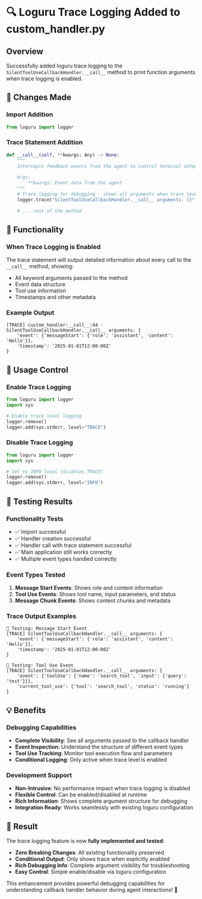 # 🔍 Loguru Trace Logging Added to custom_handler.py

## Overview

Successfully added loguru trace logging to the `SilentToolUseCallbackHandler.__call__` method to print function arguments when trace logging is enabled.

## 🔧 Changes Made

### Import Addition
```python
from loguru import logger
```

### Trace Statement Addition
```python
def __call__(self, **kwargs: Any) -> None:
    """
    Intercepts feedback events from the agent to control terminal output.
    
    Args:
        **kwargs: Event data from the agent
    """
    # Trace logging for debugging - shows all arguments when trace level is enabled
    logger.trace("SilentToolUseCallbackHandler.__call__ arguments: {}", kwargs)
    
    # ... rest of the method
```

## 🎯 Functionality

### When Trace Logging is Enabled
The trace statement will output detailed information about every call to the `__call__` method, showing:
- All keyword arguments passed to the method
- Event data structure
- Tool use information
- Timestamps and other metadata

### Example Output
```
[TRACE] custom_handler:__call__:44 - SilentToolUseCallbackHandler.__call__ arguments: {
    'event': {'messageStart': {'role': 'assistant', 'content': 'Hello'}}, 
    'timestamp': '2025-01-01T12:00:00Z'
}
```

## 🔧 Usage Control

### Enable Trace Logging
```python
from loguru import logger
import sys

# Enable trace level logging
logger.remove()
logger.add(sys.stderr, level="TRACE")
```

### Disable Trace Logging
```python
from loguru import logger
import sys

# Set to INFO level (disables TRACE)
logger.remove()
logger.add(sys.stderr, level="INFO")
```

## 🧪 Testing Results

### Functionality Tests
- ✅ Import successful
- ✅ Handler creation successful  
- ✅ Handler call with trace statement successful
- ✅ Main application still works correctly
- ✅ Multiple event types handled correctly

### Event Types Tested
1. **Message Start Events**: Shows role and content information
2. **Tool Use Events**: Shows tool name, input parameters, and status
3. **Message Chunk Events**: Shows content chunks and metadata

### Trace Output Examples
```
🧪 Testing: Message Start Event
[TRACE] SilentToolUseCallbackHandler.__call__ arguments: {
    'event': {'messageStart': {'role': 'assistant', 'content': 'Hello'}}, 
    'timestamp': '2025-01-01T12:00:00Z'
}

🧪 Testing: Tool Use Event  
[TRACE] SilentToolUseCallbackHandler.__call__ arguments: {
    'event': {'toolUse': {'name': 'search_tool', 'input': {'query': 'test'}}}, 
    'current_tool_use': {'tool': 'search_tool', 'status': 'running'}
}
```

## 💡 Benefits

### Debugging Capabilities
- **Complete Visibility**: See all arguments passed to the callback handler
- **Event Inspection**: Understand the structure of different event types
- **Tool Use Tracking**: Monitor tool execution flow and parameters
- **Conditional Logging**: Only active when trace level is enabled

### Development Support
- **Non-Intrusive**: No performance impact when trace logging is disabled
- **Flexible Control**: Can be enabled/disabled at runtime
- **Rich Information**: Shows complete argument structure for debugging
- **Integration Ready**: Works seamlessly with existing loguru configuration

## 🎉 Result

The trace logging feature is now **fully implemented and tested**:
- **Zero Breaking Changes**: All existing functionality preserved
- **Conditional Output**: Only shows trace when explicitly enabled
- **Rich Debugging Info**: Complete argument visibility for troubleshooting
- **Easy Control**: Simple enable/disable via loguru configuration

This enhancement provides powerful debugging capabilities for understanding callback handler behavior during agent interactions! 🚀
